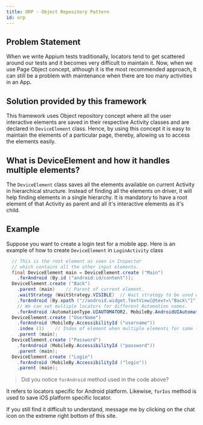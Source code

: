 ```yaml
---
title: ORP - Object Repository Pattern
id: orp
---
```


## Problem Statement

When we write Appium tests traditionally, locators tend to get scattered around our tests and it becomes very difficult to maintain it. Now, when we use Page Object concept, although it is the most recommended approach, it can still be a problem with maintenance when there are too many activities in an App.

## Solution provided by this framework

This framework uses Object repository concept where all the user interactive elements are saved in their respective Activity classes and are declared in `DeviceElement` class. Hence, by using this concept it is easy to maintain the elements of a particular page, thereby, allowing us to access the elements easily.

## What is DeviceElement and how it handles multiple elements?

The `DeviceElement` class saves all the elements available on current Activity in hierarchical structure. Instead of finding all the elements on driver, it will help finding elements in a single hierarchy. It is mandatory to have a root element of that Activity as parent and all it's interactive elements as it's child.

## Example

Suppose you want to create a login test for a mobile app.
Here is an example of how to create `DeviceElement` in `LoginActivity` class

```java
  // This is the root element as seen in Inspector
  // which contains all the other input elements.
  final DeviceElement main = DeviceElement.create ("Main")
    .forAndroid (By.id ("android:id/content"));
  DeviceElement.create ("Back")
    .parent (main)    // Parent of current element.
    .waitStrategy (WaitStrategy.VISIBLE)  // Wait strategy to be used while finding the element.
    .forAndroid (By.xpath ("//android.widget.TextView[@text=\"Back\"]"))     // Locator used to find the element.
    // We can set multiple locators for different Automation names.
    .forAndroid (AutomationType.UIAUTOMATOR2, MobileBy.AndroidUIAutomator ("new UiSelector ().text (\"Back\");"));
  DeviceElement.create ("UserName")
    .forAndroid (MobileBy.AccessibilityId ("username"))
    .index (1)    // Index of element when multiple elements for same locator exists.
    .parent (main);
  DeviceElement.create ("Password")
    .forAndroid (MobileBy.AccessibilityId ("password"))
    .parent (main);
  DeviceElement.create ("Login")
    .forAndroid (MobileBy.AccessibilityId ("login"))
    .parent (main);
```

> Did you notice `forAndroid` method used in the code above?

It refers to locators specific for Android platform.
Likewise, `forIos` method is used to save iOS platform specific locator.

If you still find it difficult to understand, message me by clicking on the chat icon on the extreme right bottom of this site.
